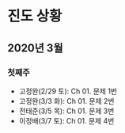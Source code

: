 # 진도 상황

## 2020년 3월

### 첫째주

- 고정완(2/29 토): Ch 01. 문제 1번
- 고정완(3/3 화): Ch 01. 문제 2번
- 전태준(3/5 목): Ch 01. 문제 3번
- 이정배(3/7 토): Ch 01. 문제 4번
